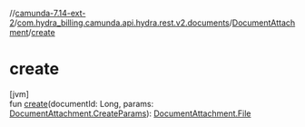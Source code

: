 //[camunda-7.14-ext-2](../../../index.md)/[com.hydra_billing.camunda.api.hydra.rest.v2.documents](../index.md)/[DocumentAttachment](index.md)/[create](create.md)

# create

[jvm]\
fun [create](create.md)(documentId: Long, params: [DocumentAttachment.CreateParams](-create-params/index.md)): [DocumentAttachment.File](-file/index.md)
